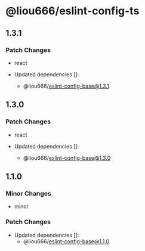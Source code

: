 # @liou666/eslint-config-ts

## 1.3.1

### Patch Changes

- react

- Updated dependencies []:
  - @liou666/eslint-config-base@1.3.1

## 1.3.0

### Patch Changes

- react

- Updated dependencies []:
  - @liou666/eslint-config-base@1.3.0

## 1.1.0

### Minor Changes

- minor

### Patch Changes

- Updated dependencies []:
  - @liou666/eslint-config-base@1.1.0
